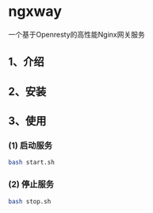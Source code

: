 # ngxway
一个基于Openresty的高性能Nginx网关服务

## 1、介绍

## 2、安装

## 3、使用

### (1) 启动服务

```bash
bash start.sh
```

### (2) 停止服务

```bash
bash stop.sh
```
